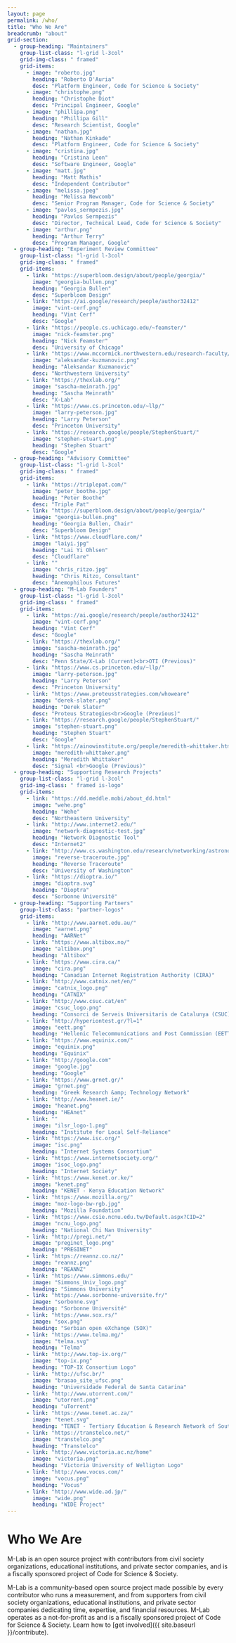 ```yaml
---
layout: page
permalink: /who/
title: "Who We Are"
breadcrumb: "about"
grid-section:
  - group-heading: "Maintainers"
    group-list-class: "l-grid l-3col"
    grid-img-class: " framed"
    grid-items:
      - image: "roberto.jpg"
        heading: "Roberto D'Auria"
        desc: "Platform Engineer, Code for Science & Society"
      - image: "christophe.png"
        heading: "Christophe Diot"
        desc: "Principal Engineer, Google"
      - image: "phillipa.png"
        heading: "Phillipa Gill"
        desc: "Research Scientist, Google"
      - image: "nathan.jpg"
        heading: "Nathan Kinkade"
        desc: "Platform Engineer, Code for Science & Society"
      - image: "cristina.jpg"
        heading: "Cristina Leon"
        desc: "Software Engineer, Google"
      - image: "matt.jpg"
        heading: "Matt Mathis"
        desc: "Independent Contributor"
      - image: "melissa.jpeg"
        heading: "Melissa Newcomb"
        desc: "Senior Program Manager, Code for Science & Society"
      - image: "pavlos_sermpezis.jpg"
        heading: "Pavlos Sermpezis"
        desc: "Director, Technical Lead, Code for Science & Society"
      - image: "arthur.png"
        heading: "Arthur Terry"
        desc: "Program Manager, Google"
  - group-heading: "Experiment Review Committee"
    group-list-class: "l-grid l-3col"
    grid-img-class: " framed"
    grid-items:
      - link: "https://superbloom.design/about/people/georgia/"
        image: "georgia-bullen.png"
        heading: "Georgia Bullen"
        desc: "Superbloom Design"
      - link: "https://ai.google/research/people/author32412"
        image: "vint-cerf.png"
        heading: "Vint Cerf"
        desc: "Google"
      - link: "https://people.cs.uchicago.edu/~feamster/"
        image: "nick-feamster.png"
        heading: "Nick Feamster"
        desc: "University of Chicago"
      - link: "https://www.mccormick.northwestern.edu/research-faculty/directory/profiles/kuzmanovic-aleksandar.html"
        image: "aleksandar-kuzmanovic.png"
        heading: "Aleksandar Kuzmanovic"
        desc: "Northwestern University"
      - link: "https://thexlab.org/"
        image: "sascha-meinrath.jpg"
        heading: "Sascha Meinrath"
        desc: "X-Lab"
      - link: "https://www.cs.princeton.edu/~llp/"
        image: "larry-peterson.jpg"
        heading: "Larry Peterson"
        desc: "Princeton University"
      - link: "https://research.google/people/StephenStuart/"
        image: "stephen-stuart.png"
        heading: "Stephen Stuart"
        desc: "Google"
  - group-heading: "Advisory Committee"
    group-list-class: "l-grid l-3col"
    grid-img-class: " framed"
    grid-items:
      - link: "https://triplepat.com/"
        image: "peter_boothe.jpg"
        heading: "Peter Boothe"
        desc: "Triple Pat"
      - link: "https://superbloom.design/about/people/georgia/"
        image: "georgia-bullen.png"
        heading: "Georgia Bullen, Chair"
        desc: "Superbloom Design"
      - link: "https://www.cloudflare.com/"
        image: "laiyi.jpg"
        heading: "Lai Yi Ohlsen"
        desc: "Cloudflare"
      - link: ""
        image: "chris_ritzo.jpg"
        heading: "Chris Ritzo, Consultant"
        desc: "Anemophilous Futures"
  - group-heading: "M-Lab Founders"
    group-list-class: "l-grid l-3col"
    grid-img-class: " framed"
    grid-items:
      - link: "https://ai.google/research/people/author32412"
        image: "vint-cerf.png"
        heading: "Vint Cerf"
        desc: "Google"
      - link: "https://thexlab.org/"
        image: "sascha-meinrath.jpg"
        heading: "Sascha Meinrath"
        desc: "Penn State/X-Lab (Current)<br>OTI (Previous)"
      - link: "https://www.cs.princeton.edu/~llp/"
        image: "larry-peterson.jpg"
        heading: "Larry Peterson"
        desc: "Princeton University"
      - link: "https://www.proteusstrategies.com/whoweare"
        image: "derek-slater.png"
        heading: "Derek Slater"
        desc: "Proteus Strategies<br>Google (Previous)"
      - link: "https://research.google/people/StephenStuart/"
        image: "stephen-stuart.png"
        heading: "Stephen Stuart"
        desc: "Google"
      - link: "https://ainowinstitute.org/people/meredith-whittaker.html"
        image: "meredith-whittaker.png"
        heading: "Meredith Whittaker"
        desc: "Signal <br>Google (Previous)"
  - group-heading: "Supporting Research Projects"
    group-list-class: "l-grid l-3col"
    grid-img-class: " framed is-logo"
    grid-items:
      - link: "https://dd.meddle.mobi/about_dd.html"
        image: "wehe.png"
        heading: "Wehe"
        desc: "Northeastern University"
      - link: "http://www.internet2.edu/"
        image: "network-diagnostic-test.jpg"
        heading: "Network Diagnostic Tool"
        desc: "Internet2"
      - link: "http://www.cs.washington.edu/research/networking/astronomy/reverse-traceroute.html"
        image: "reverse-traceroute.jpg"
        heading: "Reverse Traceroute"
        desc: "University of Washington"
      - link: "https://dioptra.io/"
        image: "dioptra.svg"
        heading: "Dioptra"
        desc: "Sorbonne Université"
  - group-heading: "Supporting Partners"
    group-list-class: "partner-logos"
    grid-items:
      - link: "http://www.aarnet.edu.au/"
        image: "aarnet.png"
        heading: "AARNet"
      - link: "https://www.altibox.no/"
        image: "altibox.png"
        heading: "Altibox"
      - link: "https://www.cira.ca/"
        image: "cira.png"
        heading: "Canadian Internet Registration Authority (CIRA)"
      - link: "http://www.catnix.net/en/"
        image: "catnix_logo.png"
        heading: "CATNIX"
      - link: "http://www.csuc.cat/en"
        image: "csuc_logo.png"
        heading: "Consorci de Serveis Universitaris de Catalunya (CSUC)"
      - link: "http://hyperiontest.gr/?l=1"
        image: "eett.png"
        heading: "Hellenic Telecommunications and Post Commission (EETT)"
      - link: "https://www.equinix.com/"
        image: "equinix.png"
        heading: "Equinix"
      - link: "http://google.com"
        image: "google.jpg"
        heading: "Google"
      - link: "https://www.grnet.gr/"
        image: "grnet.png"
        heading: "Greek Research &amp; Technology Network"
      - link: "http://www.heanet.ie/"
        image: "heanet.png"
        heading: "HEAnet"
      - link: ""
        image: "ilsr_logo-1.png"
        heading: "Institute for Local Self-Reliance"
      - link: "https://www.isc.org/"
        image: "isc.png"
        heading: "Internet Systems Consortium"
      - link: "https://www.internetsociety.org/"
        image: "isoc_logo.png"
        heading: "Internet Society"
      - link: "https://www.kenet.or.ke/"
        image: "kenet.png"
        heading: "KENET - Kenya Education Network"
      - link: "https://www.mozilla.org/"
        image: "moz-logo-bw-rgb.jpg"
        heading: "Mozilla Foundation"
      - link: "https://www.csie.ncnu.edu.tw/Default.aspx?CID=2"
        image: "ncnu_logo.png"
        heading: "National Chi Nan University"
      - link: "http://pregi.net/"
        image: "preginet_logo.png"
        heading: "PREGINET"
      - link: "https://reannz.co.nz/"
        image: "reannz.png"
        heading: "REANNZ"
      - link: "https://www.simmons.edu/"
        image: "Simmons_Univ_logo.png"
        heading: "Simmons University"
      - link: "https://www.sorbonne-universite.fr/"
        image: "sorbonne.svg"
        heading: "Sorbonne Université"
      - link: "https://www.sox.rs/"
        image: "sox.png"
        heading: "Serbian open eXchange (SOX)"
      - link: "https://www.telma.mg/"
        image: "telma.svg"
        heading: "Telma"
      - link: "http://www.top-ix.org/"
        image: "top-ix.png"
        heading: "TOP-IX Consortium Logo"
      - link: "http://ufsc.br/"
        image: "brasao_site_ufsc.png"
        heading: "Universidade Federal de Santa Catarina"
      - link: "http://www.utorrent.com/"
        image: "utorrent.png"
        heading: "uTorrent"
      - link: "https://www.tenet.ac.za/"
        image: "tenet.svg"
        heading: "TENET - Tertiary Education & Research Network of South Africa"
      - link: "https://transtelco.net/"
        image: "transtelco.png"
        heading: "Transtelco"
      - link: "http://www.victoria.ac.nz/home"
        image: "victoria.png"
        heading: "Victoria University of Welligton Logo"
      - link: "http://www.vocus.com/"
        image: "vocus.png"
        heading: "Vocus"
      - link: "http://www.wide.ad.jp/"
        image: "wide.png"
        heading: "WIDE Project"
---
```


# Who We Are

M-Lab is an open source project with contributors from civil society organizations, educational institutions, and private sector companies, and is a fiscally sponsored project of Code for Science & Society.

M-Lab is a community-based open source project made possible by every contributor who runs a measurement, and from supporters from civil society organizations, educational institutions, and private sector companies dedicating time, expertise, and financial resources. M-Lab operates as a not-for-profit as and is a fiscally sponsored project of Code for Science & Society. Learn how to [get involved]({{ site.baseurl }}/contribute).
